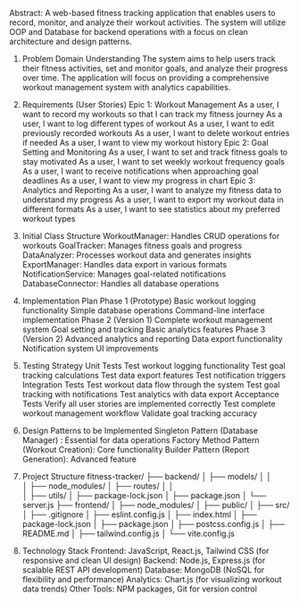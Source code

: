 Abstract: A web-based fitness tracking application that enables users to record, monitor, and analyze their workout activities. The system will utilize OOP and Database for backend operations with a focus on clean architecture and design patterns.
1. Problem Domain Understanding
The system aims to help users track their fitness activities, set and monitor goals, and analyze their progress over time. The application will focus on providing a comprehensive workout management system with analytics capabilities.
2. Requirements (User Stories)
Epic 1: Workout Management
As a user, I want to record my workouts so that I can track my fitness journey
As a user, I want to log different types of workout
As a user, I want to edit previously recorded workouts
As a user, I want to delete workout entries if needed
As a user, I want to view my workout history
Epic 2: Goal Setting and Monitoring
As a user, I want to set and track fitness goals to stay motivated
As a user, I want to set weekly workout frequency goals
As a user, I want to receive notifications when approaching goal deadlines
As a user, I want to view my progress in chart
Epic 3: Analytics and Reporting
As a user, I want to analyze my fitness data to understand my progress
As a user, I want to export my workout data in different formats
As a user, I want to see statistics about my preferred workout types
3. Initial Class Structure
WorkoutManager: Handles CRUD operations for workouts
GoalTracker: Manages fitness goals and progress
DataAnalyzer: Processes workout data and generates insights
ExportManager: Handles data export in various formats
NotificationService: Manages goal-related notifications
DatabaseConnector: Handles all database operations
4. Implementation Plan
Phase 1 (Prototype)
Basic workout logging functionality
Simple database operations
Command-line interface implementation
Phase 2 (Version 1)
Complete workout management system
Goal setting and tracking
Basic analytics features
Phase 3 (Version 2)
Advanced analytics and reporting
Data export functionality
Notification system
UI improvements
5. Testing Strategy
Unit Tests
Test workout logging functionality
Test goal tracking calculations
Test data export features
Test notification triggers
Integration Tests
Test workout data flow through the system
Test goal tracking with notifications
Test analytics with data export
Acceptance Tests
Verify all user stories are implemented correctly
Test complete workout management workflow
Validate goal tracking accuracy
6. Design Patterns to be Implemented
Singleton Pattern (Database Manager) : Essential for data operations
Factory Method Pattern (Workout Creation): Core functionality
Builder Pattern (Report Generation): Advanced feature
7. Project Structure
fitness-tracker/
├── backend/
│   ├── models/
│   │   
│   ├── node_modules/
│   ├── routes/
│   │   
│   ├── utils/
│   ├── package-lock.json
│   ├── package.json
│   └── server.js
├── frontend/
│   ├── node_modules/
│   ├── public/
│   ├── src/
│   ├── .gitignore
│   ├── eslint.config.js
│   ├── index.html
│   ├── package-lock.json
│   ├── package.json
│   ├── postcss.config.js
│   ├── README.md
│   ├── tailwind.config.js
│   └── vite.config.js


8. Technology Stack
Frontend: JavaScript, React.js, Tailwind CSS (for responsive and clean UI design)
Backend: Node.js, Express.js (for scalable REST API development)
Database: MongoDB (NoSQL for flexibility and performance)
Analytics: Chart.js (for visualizing workout data trends)
Other Tools: NPM packages, Git for version control

